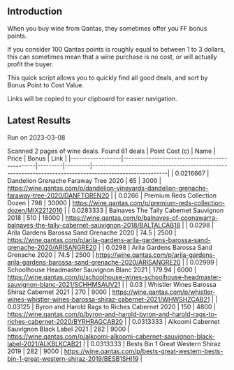 ## Introduction

When you buy wine from Qantas, they sometimes offer you FF bonus points. 

If you consider 100 Qantas points is roughly equal to between 1 to 3 dollars, this can sometimes mean that a wine purchase is no cost, or will actually profit the buyer.

This quick script allows you to quickly find all good deals, and sort by Bonus Point to Cost Value.

Links will be copied to your clipboard for easier navigation.

## Latest Results

Run on 2023-03-08

Scanned 2 pages of wine deals.
Found 61 deals
|   Point Cost (c) | Name                                          |   Price |   Bonus | Link                                                                                                    |
|------------------|-----------------------------------------------|---------|---------|---------------------------------------------------------------------------------------------------------|
|        0.0216667 | Dandelion Grenache Faraway Tree 2020          |   65    |    3000 | https://wine.qantas.com/p/dandelion-vineyards-dandelion-grenache-faraway-tree-2020/DANFTGREN20          |
|        0.0266    | Premium Reds Collection Dozen                 |  798    |   30000 | https://wine.qantas.com/p/premium-reds-collection-dozen/MIX2212016                                      |
|        0.0283333 | Balnaves The Tally Cabernet Sauvignon 2018    |  510    |   18000 | https://wine.qantas.com/p/balnaves-of-coonawarra-balnaves-the-tally-cabernet-sauvignon-2018/BALTALCAB18 |
|        0.0298    | Arila Gardens Barossa Sand Grenache 2020      |   74.5  |    2500 | https://wine.qantas.com/p/arila-gardens-arila-gardens-barossa-sand-grenache-2020/ARISANGRE20            |
|        0.0298    | Arila Gardens Barossa Sand Grenache 2020      |   74.5  |    2500 | https://wine.qantas.com/p/arila-gardens-arila-gardens-barossa-sand-grenache-2020/ARISANGRE20            |
|        0.02999   | Schoolhouse Headmaster Sauvignon Blanc 2021   |  179.94 |    6000 | https://wine.qantas.com/p/schoolhouse-wines-schoolhouse-headmaster-sauvignon-blanc-2021/SCHHMSAUV21     |
|        0.03      | Whistler Wines Barossa Shiraz Cabernet 2021   |  270    |    9000 | https://wine.qantas.com/p/whistler-wines-whistler-wines-barossa-shiraz-cabernet-2021/WHWSHZCAB21        |
|        0.03125   | Byron and Harold Rags to Riches Cabernet 2020 |  150    |    4800 | https://wine.qantas.com/p/byron-and-harold-byron-and-harold-rags-to-riches-cabernet-2020/BYRHRAGCAB20   |
|        0.0313333 | Alkoomi Cabernet Sauvignon Black Label 2021   |  282    |    9000 | https://wine.qantas.com/p/alkoomi-alkoomi-cabernet-sauvignon-black-label-2021/ALKBLKCAB21               |
|        0.0313333 | Bests Bin 1 Great Western Shiraz 2019         |  282    |    9000 | https://wine.qantas.com/p/bests-great-western-bests-bin-1-great-western-shiraz-2019/BESB1SHI19          |

